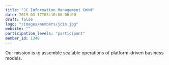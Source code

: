 ```yaml
---
title: "JC Information Management GmbH"
date: 2019-03-17T05:10:00-00:00
draft: false
logo: "/images/members/jcim.jpg"
website: ""
participation_levels: "participant"
member_id: 1348
---
```


Our mission is to assemble scalable operations of platform-driven business models.